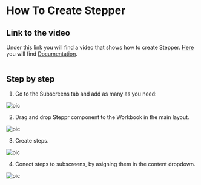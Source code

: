 
# How To Create Stepper

## Link to the video

Under [this](https://profitbasedocs.blob.core.windows.net/videos/Workbook%20-%20Stepper.mp4) link you will find a video that shows how to create Stepper. [Here](../components/uielements/stepper.md) you will find [Documentation](../components/uielements/stepper.md).
<br/>
<br/>

## Step by step


1. Go to the Subscreens tab and add as many as you need:

![pic](https://profitbasedocs.blob.core.windows.net/images/stepperHT1%20(1).png)

2. Drag and drop Steppr component to the Workbook in the main layout. 

![pic](https://profitbasedocs.blob.core.windows.net/images/stepperHT1%20(2).png)

3. Create steps.
   
![pic](https://profitbasedocs.blob.core.windows.net/images/stepperHT1%20(3).png)

4. Conect steps to subscreens, by asigning them in the content dropdown.

![pic](https://profitbasedocs.blob.core.windows.net/images/stepperHT1%20(4).png)

